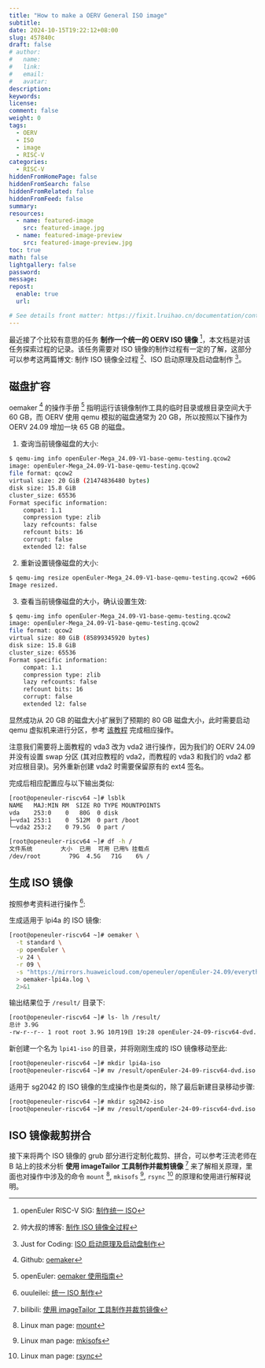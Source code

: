 ```yaml
---
title: "How to make a OERV General ISO image"
subtitle:
date: 2024-10-15T19:22:12+08:00
slug: 457840c
draft: false
# author:
#   name:
#   link:
#   email:
#   avatar:
description:
keywords:
license:
comment: false
weight: 0
tags:
  - OERV
  - ISO
  - image
  - RISC-V
categories:
  - RISC-V
hiddenFromHomePage: false
hiddenFromSearch: false
hiddenFromRelated: false
hiddenFromFeed: false
summary:
resources:
  - name: featured-image
    src: featured-image.jpg
  - name: featured-image-preview
    src: featured-image-preview.jpg
toc: true
math: false
lightgallery: false
password:
message:
repost:
  enable: true
  url:

# See details front matter: https://fixit.lruihao.cn/documentation/content-management/introduction/#front-matter
---
```


最近接了个比较有意思的任务 **制作一个统一的 OERV ISO 镜像** [^1]，本文档是对该任务探索过程的记录。该任务需要对 ISO 镜像的制作过程有一定的了解，这部分可以参考这两篇博文: 制作 ISO 镜像全过程 [^2]、ISO 启动原理及启动盘制作 [^3]。

<!--more-->

## 磁盘扩容

oemaker [^4] 的操作手册 [^5] 指明运行该镜像制作工具的临时目录或根目录空间大于 60 GB，而 OERV 使用 qemu 模拟的磁盘通常为 20 GB，所以按照以下操作为 OERV 24.09 增加一块 65 GB 的磁盘。

1. 查询当前镜像磁盘的大小:

```bash
$ qemu-img info openEuler-Mega_24.09-V1-base-qemu-testing.qcow2
image: openEuler-Mega_24.09-V1-base-qemu-testing.qcow2
file format: qcow2
virtual size: 20 GiB (21474836480 bytes)
disk size: 15.8 GiB
cluster_size: 65536
Format specific information:
    compat: 1.1
    compression type: zlib
    lazy refcounts: false
    refcount bits: 16
    corrupt: false
    extended l2: false
```

2. 重新设置镜像磁盘的大小:

```bash
$ qemu-img resize openEuler-Mega_24.09-V1-base-qemu-testing.qcow2 +60G
Image resized.
```

3. 查看当前镜像磁盘的大小，确认设置生效:

```bash
$ qemu-img info openEuler-Mega_24.09-V1-base-qemu-testing.qcow2
image: openEuler-Mega_24.09-V1-base-qemu-testing.qcow2
file format: qcow2
virtual size: 80 GiB (85899345920 bytes)
disk size: 15.8 GiB
cluster_size: 65536
Format specific information:
    compat: 1.1
    compression type: zlib
    lazy refcounts: false
    refcount bits: 16
    corrupt: false
    extended l2: false
```

显然成功从 20 GB 的磁盘大小扩展到了预期的 80 GB 磁盘大小，此时需要启动 qemu 虚拟机来进行分区，参考 [该教程](https://gist.github.com/zakkak/ab08672ff9d137bbc0b2d0792a73b7d2) 完成相应操作。

注意我们需要将上面教程的 vda3 改为 vda2 进行操作，因为我们的 OERV 24.09 并没有设置 swap 分区 (其对应教程的 vda2，而教程的 vda3 和我们的 vda2 都对应根目录)。另外重新创建 vda2 时需要保留原有的 ext4 签名。

完成后相应配置应与以下输出类似:

```bash
[root@openeuler-riscv64 ~]# lsblk
NAME   MAJ:MIN RM  SIZE RO TYPE MOUNTPOINTS
vda    253:0    0   80G  0 disk 
├─vda1 253:1    0  512M  0 part /boot
└─vda2 253:2    0 79.5G  0 part /
```

```bash
[root@openeuler-riscv64 ~]# df -h /
文件系统        大小  已用  可用 已用% 挂载点
/dev/root        79G  4.5G   71G    6% /
```

## 生成 ISO 镜像

按照参考资料进行操作 [^6]:

生成适用于 lpi4a 的 ISO 镜像:

```bash
[root@openeuler-riscv64 ~]# oemaker \
  -t standard \
  -p openEuler \
  -v 24 \
  -r 09 \
  -s "https://mirrors.huaweicloud.com/openeuler/openEuler-24.09/everything/riscv64/ https://build-repo.tarsier-infra.isrc.ac.cn/home:/ouuleilei:/test/openEuler_24.03_mainline_riscv64/" \
  > oemaker-lpi4a.log \
  2>&1  
```

输出结果位于 `/result/` 目录下:

```bash
[root@openeuler-riscv64 ~]# ls- lh /result/
总计 3.9G
-rw-r--r-- 1 root root 3.9G 10月19日 19:28 openEuler-24-09-riscv64-dvd.iso
```

新创建一个名为 `lpi41-iso` 的目录，并将刚刚生成的 ISO 镜像移动至此:

```bash
[root@openeuler-riscv64 ~]# mkdir lpi4a-iso
[root@openeuler-riscv64 ~]# mv /result/openEuler-24-09-riscv64-dvd.iso ./lpi4a-iso/
```

适用于 sg2042 的 ISO 镜像的生成操作也是类似的，除了最后新建目录移动步骤:

```bash
[root@openeuler-riscv64 ~]# mkdir sg2042-iso
[root@openeuler-riscv64 ~]# mv /result/openEuler-24-09-riscv64-dvd.iso ./sg2042-iso/
```

## ISO 镜像裁剪拼合

接下来将两个 ISO 镜像的 grub 部分进行定制化裁剪、拼合，可以参考汪流老师在 B 站上的技术分析 **使用 imageTailor 工具制作并裁剪镜像** [^7] 来了解相关原理，里面也对操作中涉及的命令 `mount` [^8], `mkisofs` [^9], `rsync` [^10] 的原理和使用进行解释说明。


[^1]: openEuler RISC-V SIG: [制作统一 ISO](https://github.com/openeuler-riscv/oerv-team/issues/1387)
[^2]: 帅大叔的博客: [制作 ISO 镜像全过程](https://rstyro.github.io/blog/2021/02/04/%E5%88%B6%E4%BD%9Ciso%E9%95%9C%E5%83%8F%E5%85%A8%E8%BF%87%E7%A8%8B/)
[^3]: Just for Coding: [ISO 启动原理及启动盘制作](https://just4coding.com/2023/11/01/boot-iso/)
[^4]: Github: [oemaker](https://github.com/openeuler-mirror/oemaker) 
[^5]: openEuler: [oemaker 使用指南](https://docs.openeuler.org/zh/docs/22.03_LTS_SP3/docs/TailorCustom/oemaker%E4%BD%BF%E7%94%A8%E6%8C%87%E5%8D%97.html)
[^6]: ouuleilei: [统一 ISO 制作](https://gitee.com/ouuleilei/working-documents/blob/master/RISC-V/openEuler/lpi4a/%E7%BB%9F%E4%B8%80ISO%E5%88%B6%E4%BD%9C.md)
[^7]: bilibili: [使用 imageTailor 工具制作并裁剪镜像](https://www.bilibili.com/video/BV14ZyNYyEKy)
[^8]: Linux man page: [mount](https://linux.die.net/man/8/mount)
[^9]: Linux man page: [mkisofs](https://linux.die.net/man/8/mkisofs)
[^10]: Linux man page: [rsync](https://linux.die.net/man/1/rsync)
[^11]: Alex Simenduev: [How to mount a qcow2 disk image](https://gist.github.com/shamil/62935d9b456a6f9877b5)
[^12]: Baeldung Linux: [How to Mount a QCOW2 Image in Linux?](https://www.baeldung.com/linux/mount-qcow2-image)

